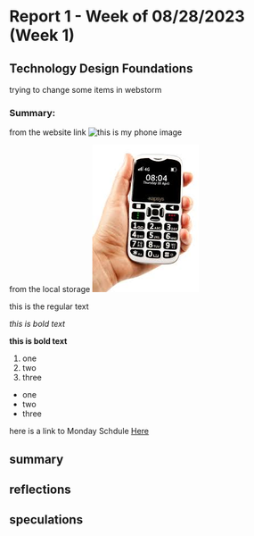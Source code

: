 # Report 1 - Week of 08/28/2023 (Week 1)
## Technology Design Foundations
trying to change some items in webstorm

### Summary:

from the website link
![this is my phone image](https://i.pcmag.com/imagery/reviews/03POP0TjDjuXonJXI16Omn2-1..v1663720055.jpg)

from the local storage
![this is from destop](../images/week1/images.jpeg)


this is the regular text

*this is bold text*

**this is bold text**

1. one
2. two
3. three

- one
- two
- three


here is a link to Monday Schdule
[Here](https://github.com/Berkeley-MDes/desinv-202/wiki/3.0-Weekly-Submissions)

## summary

## reflections


## speculations
